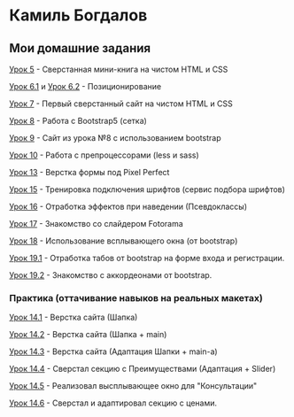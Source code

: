 

# Камиль Богдалов
## Мои домашние задания

[Урок 5](https://kamiligo.github.io/homework/lesson_5/ "Мини-книга") - Сверстанная мини-книга на чистом HTML и CSS

[Урок 6.1](https://kamiligo.github.io/homework/lesson_6-1/ "Шапка сайта") и [Урок 6.2](kamiligo.github.io/lesson_6-2/ "Центрированный квадрат") - Позиционирование

[Урок 7](https://kamiligo.github.io/homework/lesson_7/ "Первый чистый сайт") - Первый сверстанный сайт на чистом HTML и CSS

[Урок 8](https://kamiligo.github.io/homework/lesson_8/ "Bootstrap") - Работа с Bootstrap5 (сетка)

[Урок 9](https://kamiligo.github.io/homework/lesson_9/ "Сайт с bootstrap") - Сайт из урока №8 с использованием bootstrap

[Урок 10](https://kamiligo.github.io/homework/lesson_10/ "less") - Работа с препроцессорами (less и sass)

[Урок 13](https://kamiligo.github.io/homework/lesson_13/ "Pixel Perfect") - Верстка формы под Pixel Perfect

[Урок 15](https://kamiligo.github.io/homework/lesson_15/ "Сервис по подбору шрифта") - Тренировка подключения шрифтов (сервис подбора шрифтов)

[Урок 16](https://kamiligo.github.io/homework/lesson_16/ "Эффекты при наведении") - Отработка эффектов при наведении (Псевдоклассы)

[Урок 17](https://kamiligo.github.io/homework/lesson_17/ "Слайдер для фотографий") - Знакомство со слайдером Fotorama

[Урок 18](https://kamiligo.github.io/homework/lesson_18/ "Всплывающее окно") - Использование всплывающего окна (от bootstrap)

[Урок 19.1](https://kamiligo.github.io/homework/lesson_19p1/ "Форма регистрации с переключением по вкладкам") - Отработка табов от bootstrap на форме входа и регистрации.

[Урок 19.2](https://kamiligo.github.io/homework/lesson_19p2/ "Аккордеон") - Знакомство с аккордеонами от bootstrap.

### Практика (оттачивание навыков на реальных макетах)

[Урок 14.1](https://kamiligo.github.io/homework/lesson_14/ "Шапка будущего сайта") - Верстка сайта (Шапка)

[Урок 14.2](https://kamiligo.github.io/homework/lesson_14_p2/ "Главное содержимое будущего сайта") - Верстка сайта (Шапка + main)

[Урок 14.3](https://kamiligo.github.io/homework/lesson_14_p3/ "Адаптация главного содержания") - Верстка сайта (Адаптация Шапки + main-a)

[Урок 14.4](https://kamiligo.github.io/homework/lesson_14_p4/ "Блок с преимуществами") - Сверстал секцию с Преимуществами (Адаптация + Slider)

[Урок 14.5](https://kamiligo.github.io/homework/lesson_14_p5/ "Всплывающее окно") - Реализовал высплывающее окно для "Консультации"

[Урок 14.6](https://kamiligo.github.io/homework/lesson_14_p6/ "Блок с ценами") - Сверстал и адаптировал секцию с ценами.

